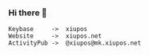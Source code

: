 ### Hi there 👋

```
Keybase     ->  xiupos
Website     ->  xiupos.net
ActivityPub ->  @xiupos@mk.xiupos.net
```
